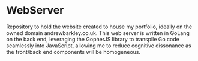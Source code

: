 # WebServer

Repository to hold the website created to house my portfolio, ideally on the owned domain andrewbarkley.co.uk. This web server is written in GoLang on the back end, leveraging the GopherJS library to transpile Go code seamlessly into JavaScript, allowing me to reduce cognitive dissonance as the front/back end components will be homogeneous.
